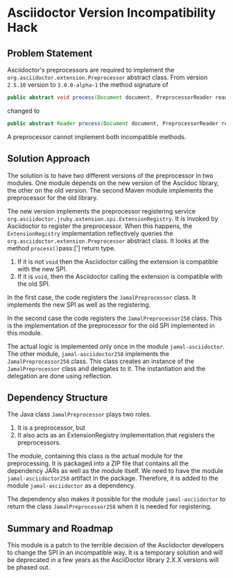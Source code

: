 # Asciidoctor Version Incompatibility Hack


## Problem Statement

Asciidoctor's preprocessors are required to implement the `org.asciidoctor.extension.Preprocessor` abstract class.
From version `2.5.10` version to `3.0.0-alpha-1` the method signature of

```java
public abstract void process(Document document, PreprocessorReader reader);
```
changed to

```java
public abstract Reader process(Document document, PreprocessorReader reader);
```
A preprocessor cannot implement both incompatible methods.


## Solution Approach

The solution is to have two different versions of the preprocessor in two modules.
One module depends on the new version of the Asciidoc library, the other on the old version.
The second Maven module implements the preprocessor for the old library.

The new version implements the preprocessor registering service `org.asciidoctor.jruby.extension.spi.ExtensionRegistry`.
It is invoked by Asciidoctor to register the preprocessor.
When this happens, the `ExtensionRegistry` implementation reflectively queries the `org.asciidoctor.extension.Preprocessor` abstract class.
It looks at the method `process()`pass:['] return type.

1. If it is not `void` then the Asciidoctor calling the extension is compatible with the new SPI.
2. If it is `void`, then the Asciidoctor calling the extension is compatible with the old SPI.

In the first case, the code registers the `JamalPreprocessor` class.
It implements the new SPI as well as the registering.

In the second case the code registers the `JamalPreprocessor258` class.
This is the implementation of the preprocessor for the old SPI implemented in this module.

The actual logic is implemented only once in the module `jamal-asciidoctor`.
The other module, `jamal-asciidoctor258` implements the `JamalPreprocessor258` class.
This class creates an instance of the `JamalPreprocessor` class and delegates to it.
The instantiation and the delegation are done using reflection.


## Dependency Structure

The Java class `JamalPreprocessor` plays two roles.

1. It is a preprocessor, but
1. It also acts as an ExtensionRegistry implementation that registers the preprocessors.

The module, containing this class is the actual module for the preprocessing.
It is packaged into a ZIP file that contains all the dependency JARs as well as the module itself.
We need to have the module `jamal-asciidoctor258` artifact in the package.
Therefore, it is added to the module `jamal-asciidoctor` as a dependency.

The dependency also makes it possible for the module `jamal-asciidoctor` to return the class `JamalPreprocessor258` when it is needed for registering.

## Summary and Roadmap

This module is a patch to the terrible decision of the Asciidoctor developers to change the SPI in an incompatible way.
It is a temporary solution and will be deprecated in a few years as the AsciiDoctor library 2.X.X versions will be phased out.